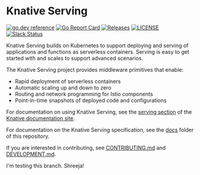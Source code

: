 # Knative Serving

[![go.dev reference](https://img.shields.io/badge/go.dev-reference-007d9c?logo=go&logoColor=white)](https://pkg.go.dev/github.com/knative/serving)
[![Go Report Card](https://goreportcard.com/badge/knative/serving)](https://goreportcard.com/report/knative/serving)
[![Releases](https://img.shields.io/github/release-pre/knative/serving.svg?sort=semver)](https://github.com/knative/serving/releases)
[![LICENSE](https://img.shields.io/github/license/knative/serving.svg)](https://github.com/knative/serving/blob/master/LICENSE)
[![Slack Status](https://img.shields.io/badge/slack-join_chat-white.svg?logo=slack&style=social)](https://knative.slack.com)

Knative Serving builds on Kubernetes to support deploying and serving of
applications and functions as serverless containers. Serving is easy to get
started with and scales to support advanced scenarios.

The Knative Serving project provides middleware primitives that enable:

- Rapid deployment of serverless containers
- Automatic scaling up and down to zero
- Routing and network programming for Istio components
- Point-in-time snapshots of deployed code and configurations

For documentation on using Knative Serving, see the
[serving section](https://www.knative.dev/docs/serving/) of the
[Knative documentation site](https://www.knative.dev/docs).

For documentation on the Knative Serving specification, see the
[docs](https://github.com/knative/serving/tree/master/docs) folder of this
repository.

If you are interested in contributing, see [CONTRIBUTING.md](./CONTRIBUTING.md)
and [DEVELOPMENT.md](./DEVELOPMENT.md).

I'm testing this branch. Shreeja!